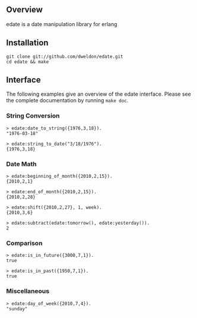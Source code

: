 Overview
--------
edate is a date manipulation library for erlang

Installation
------------
    git clone git://github.com/dweldon/edate.git
    cd edate && make

Interface
---------
The following examples give an overview of the edate interface. Please see the
complete documentation by running `make doc`.

### String Conversion
    > edate:date_to_string({1976,3,18}).
    "1976-03-18"

    > edate:string_to_date("3/18/1976").
    {1976,3,18}

### Date Math
    > edate:beginning_of_month({2010,2,15}).
    {2010,2,1}

    > edate:end_of_month({2010,2,15}).
    {2010,2,28}

    > edate:shift({2010,2,27}, 1, week).
    {2010,3,6}

    > edate:subtract(edate:tomorrow(), edate:yesterday()).
    2

### Comparison
    > edate:is_in_future({3000,7,1}).
    true

    > edate:is_in_past({1950,7,1}).
    true

### Miscellaneous
    > edate:day_of_week({2010,7,4}).
    "sunday"
